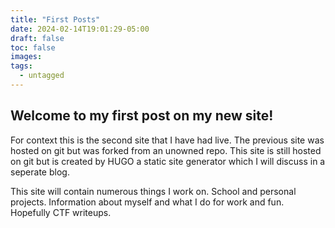 ```yaml
---
title: "First Posts"
date: 2024-02-14T19:01:29-05:00
draft: false
toc: false
images:
tags:
  - untagged
---
```


## Welcome to my first post on my new site!

For context this is the second site that I have had live. The previous site was hosted on git but
was forked from an unowned repo. This site is still hosted on git but is created by HUGO a static
site generator which I will discuss in a seperate blog.

This site will contain numerous things I work on. School and personal projects. Information about myself and what I do for work and fun. Hopefully CTF writeups.
